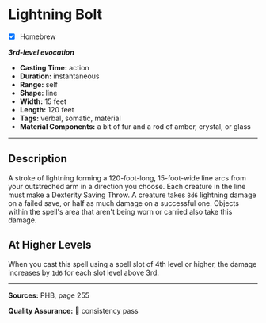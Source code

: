 # Lightning Bolt
- [x] Homebrew

***3rd-level evocation***
- **Casting Time:** action
- **Duration:** instantaneous
- **Range:** self
- **Shape:** line
- **Width:** 15 feet
- **Length:** 120 feet
- **Tags:** verbal, somatic, material
- **Material Components:** a bit of fur and a rod of amber, crystal, or glass

---

## Description
A stroke of lightning forming a 120-foot-long, 15-foot-wide line arcs from your outstreched arm in a direction you choose.
Each creature in the line must make a Dexterity Saving Throw.
A creature takes `8d6` lightning damage on a failed save, or half as much damage on a successful one.
Objects within the spell's area that aren't being worn or carried also take this damage.

## At Higher Levels
When you cast this spell using a spell slot of 4th level or higher, the damage increases by `1d6` for each slot level above 3rd.

---

**Sources:** PHB, page 255

**Quality Assurance:** :star2: consistency pass
